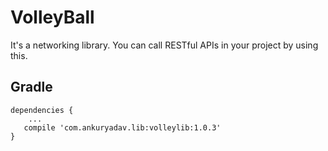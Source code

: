 # VolleyBall

It's a networking library. You can call RESTful APIs in your project by using this.

Gradle
------
```
dependencies {
    ...
   compile 'com.ankuryadav.lib:volleylib:1.0.3'
}
```
